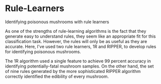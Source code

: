 # Rule-Learners

Identifying poisonous mushrooms with rule learners

As one of the strengths of rule-learning algorithms is the fact that they generate easy to understand rules, they seem like an appropriate fit for this classification task. However, the rules will only be as useful as they are accurate. Here, I've used      two rule learners, 1R and RIPPER, to develop rules for identifying poisonous mushrooms.

The 1R algorithm used a single feature to achieve 99 percent accuracy in identifying potentially-fatal mushroom samples. On the other hand, the set of nine rules generated by the more sophisticated RIPPER algorithm correctly identified the edibility of every mushroom.


